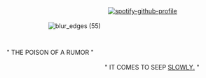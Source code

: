  ㅤ ㅤ ㅤ ㅤ ㅤ ㅤ ㅤ ㅤ ㅤ ㅤ ㅤ ㅤ ㅤ ㅤ ㅤ ㅤ[![spotify-github-profile](https://spotify-github-profile.kittinanx.com/api/view?uid=31wmyeqg556g6ipmytq3c6mcnax4&cover_image=true&theme=novatorem&show_offline=false&background_color=121212&interchange=true&bar_color=000000&bar_color_cover=false)](https://github.com/kittinan/spotify-github-profile)


ㅤㅤㅤㅤㅤㅤㅤㅤㅤㅤ![blur_edges (55)](https://github.com/user-attachments/assets/f135f385-bc79-486b-866e-3557fbc10d06)ㅤ ㅤ ㅤ ㅤ ㅤ ㅤ ㅤ ㅤ ㅤ ㅤ ㅤ ㅤ ㅤ ㅤ ㅤ ㅤ ㅤ ㅤ ㅤ ㅤ ㅤ ㅤ ㅤ ㅤ ㅤ ㅤ ㅤ ㅤ ㅤ ㅤ ㅤ ㅤ ㅤ ㅤ ㅤ ㅤ ㅤ ㅤ
 ㅤ ㅤ ㅤ ㅤ ㅤ
 ㅤ ㅤ ㅤ ㅤ ㅤ ㅤ ㅤ ㅤ ㅤ ㅤ ㅤ ㅤ ㅤ ㅤ ㅤ ㅤ ㅤ ㅤ ㅤ ㅤ ㅤ ㅤ
 ㅤ ㅤ ㅤ ㅤ ㅤ ㅤ ㅤ ㅤ ㅤ ㅤ ㅤ ㅤ " THE POISON OF A RUMOR "

ㅤㅤㅤㅤㅤㅤㅤㅤㅤㅤㅤㅤㅤㅤㅤㅤㅤㅤㅤㅤ" IT COMES TO SEEP [SLOWLY.](https://rentry.co/d4) " 
ㅤㅤㅤㅤㅤㅤㅤㅤㅤㅤㅤㅤㅤㅤㅤ
